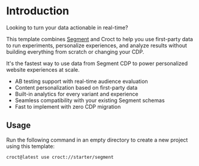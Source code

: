 # Introduction

Looking to turn your data actionable in real-time?

This template combines [Segment](https://segment.com?utm_source=croct) and Croct to help you use first-party data to run
experiments, personalize experiences, and analyze results without building everything from scratch or changing your CDP.

It's the fastest way to use data from Segment CDP to power personalized website experiences at scale.

* AB testing support with real-time audience evaluation
* Content personalization based on first-party data
* Built-in analytics for every variant and experience
* Seamless compatibility with your existing Segment schemas
* Fast to implement with zero CDP migration

## Usage

Run the following command in an empty directory to create a new project using this template:

```croct-cmd
croct@latest use croct://starter/segment
```
